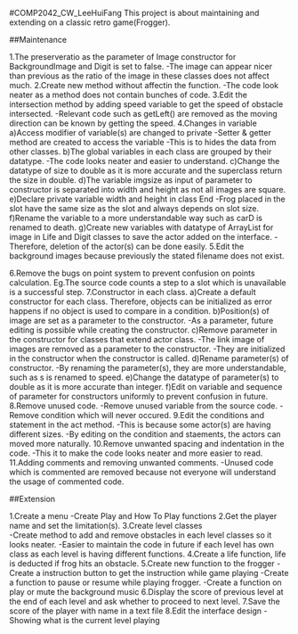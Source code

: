 #COMP2042_CW_LeeHuiFang
This project is about maintaining and extending on a classic retro game(Frogger).

##Maintenance

1.The preserveratio as the parameter of Image constructor for BackgroundImage and Digit is set to false.
	-The image can appear nicer than previous as the ratio of the image in these classes does not affect much.
2.Create new method without affectin the function.
	-The code look neater as a method does not contain bunches of code.
3.Edit the intersection method by adding speed variable to get the speed of obstacle intersected.
	-Relevant code such as getLeft() are removed as the moving direction can be known by getting the speed.
4.Changes in variable
	a)Access modifier of variable(s) are changed to private
		-Setter & getter method are created to access the variable
		-This is to hides the data from other classes.
	b)The global variables in each class are grouped by their datatype.
		-The code looks neater and easier to understand.
	c)Change the datatype of size to double as it is more accurate and the superclass return the size in double.
	d)The variable imgsize as input of parameter to constructor is separated into width and height as not all images are square.
	e)Declare private variable width and height in class End
		-Frog placed in the slot have the same size as the slot and always depends on slot size.
	f)Rename the variable to a more understandable way such as carD is renamed to death. 
	g)Create new variables with datatype of ArrayList for image in Life and Digit classes to save the actor added on the interface.
		-Therefore, deletion of the actor(s) can be done easily.
5.Edit the background images because previously the stated filename does not exist.

6.Remove the bugs on point system to prevent confusion on points calculation.
	Eg.The source code counts a step to a slot which is unavailable is a successful step.
7.Constructor in each class.
	a)Create a default constructor for each class. Therefore, objects can be initialized as error happens if no object is used to compare in a condition.
	b)Position(s) of image are set as a parameter to the constructor.
		-As a parameter, future editing is possible while creating the constructor.
	c)Remove parameter in the constructor for classes that extend actor class.
		-The link image of images are removed as a parameter to the constructor.
		-They are initialized in the constructor when the constructor is called.
	d)Rename parameter(s) of constructor.
		-By renaming the parameter(s), they are more understandable, such as s is renamed to speed.
	e)Change the datatype of parameter(s) to double as it is more accurate than integer.
	f)Edit on variable and sequence of parameter for constructors uniformly to prevent confusion in future.
8.Remove unused code.
	-Remove unused variable from the source code.
	-Remove condition which will never occured.
9.Edit the conditions and statement in the act method.
	-This is because some actor(s) are having different sizes.
	-By editing on the condition and staements, the actors can moved more naturally.
10.Remove unwanted spacing and indentation in the code.
	-This it to make the code looks neater and more easier to read.
11.Adding comments and removing unwanted comments.
	-Unused code which is commented are removed because not everyone will understand the usage of commented code.


##Extension

1.Create a menu
	-Create Play and How To Play functions
2.Get the player name and set the limitation(s).
3.Create level classes	
	-Create method to add and remove obstacles in each level classes so it looks neater.
	-Easier to maintain the code in future if each level has own class as each level is having different functions.
4.Create a life function, life is deducted if frog hits an obstacle.
5.Create new function to the frogger 
	-Create a instruction button to get the instruction while game playing
	-Create a function to pause or resume while playing frogger.
	-Create a function on play or mute the background music
6.Display the score of previous level at the end of each level and ask whether to proceed to next level.
7.Save the score of the player with name in a text file 
8.Edit the interface design
	-Showing what is the current level playing